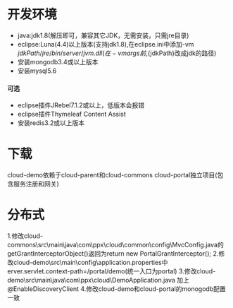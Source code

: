 
# 开发环境
* java:jdk1.8(解压即可，兼容其它JDK，无需安装，只需jre目录)
* eclipse:Luna(4.4)以上版本(支持jdk1.8),在eclipse.ini中添加-vm ${jdkPath}/jre/bin/server/jvm.dll(在-vmargs前,${jdkPath}改成jdk的路径)
* 安装mongodb3.4或以上版本
* 安装mysql5.6

#### 可选
* eclipse插件JRebel7.1.2或以上，低版本会报错
* eclipse插件Thymeleaf Content Assist
* 安装redis3.2或以上版本









# 下载

cloud-demo依赖于cloud-parent和cloud-commons
cloud-portal独立项目(包含服务注册和网关)








# 分布式
1.修改cloud-commons\src\main\java\com\ppx\cloud\common\config\MvcConfig.java的getGrantInterceptorObject()返回为return new PortalGrantInterceptor();
2.修改cloud-demo\src\main\config\application.properties中erver.servlet.context-path=/portal/demo(统一入口为portal)
3.修改cloud-demo\src\main\java\com\ppx\cloud\DemoApplication.java 加上@EnableDiscoveryClient
4.修改cloud-demo和cloud-portal的monogodb配置一致


































